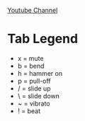 [Youtube Channel](https://www.youtube.com/user/noobiePT)


Tab Legend
==========

- x = mute
- b = bend
- h = hammer on
- p = pull-off	
- / = slide up
- \ = slide down
- ~ = vibrato
- ! = beat
